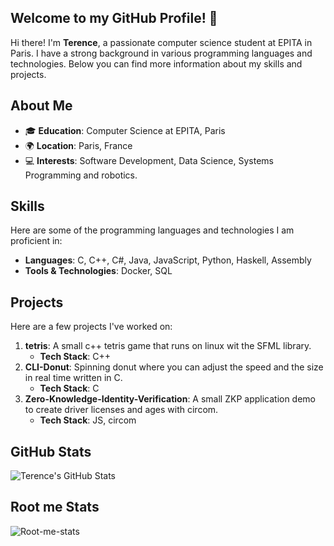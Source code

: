 ## Welcome to my GitHub Profile! 👋

Hi there! I'm **Terence**, a passionate computer science student at EPITA in Paris. I have a strong background in various programming languages and technologies. Below you can find more information about my skills and projects.

## About Me

- 🎓 **Education**: Computer Science at EPITA, Paris
- 🌍 **Location**: Paris, France
- 💻 **Interests**: Software Development, Data Science, Systems Programming and robotics.

## Skills

Here are some of the programming languages and technologies I am proficient in:

- **Languages**: C, C++, C#, Java, JavaScript, Python, Haskell, Assembly
- **Tools & Technologies**: Docker, SQL

## Projects

Here are a few projects I've worked on:

1. **tetris**: A small c++ tetris game that runs on linux wit the SFML library.
   - **Tech Stack**: C++
2. **CLI-Donut**: Spinning donut where you can adjust the speed and the size in real time written in C.
   - **Tech Stack**: C
3. **Zero-Knowledge-Identity-Verification**: A small ZKP application demo to create driver licenses and ages with circom.
   - **Tech Stack**: JS, circom

## GitHub Stats

![Terence's GitHub Stats](https://github-readme-stats.vercel.app/api?username=terencemiralves&show_icons=true&theme=radical)

## Root me Stats

![Root-me-stats](https://root-me-diff.vercel.app/rm-gh?nickname=PhillLewis&gstats=show&style=astral)
